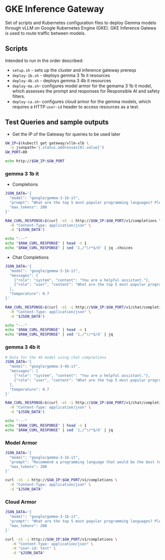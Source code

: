 # GKE Inference Gateway

Set of scripts and Kubernetes configuration files to deploy Gemma models through vLLM on Google Kubernetes Engine (GKE). GKE Inference Gatewa is used to route traffic between models.

## Scripts
Intended to run in the order described:

- `setup.sh` - sets up the cluster and inference gateway prereqs
- `deploy-1b.sh` - deploys gemma 3 1b it resources
- `deploy-4b.sh` - deploys gemma 3 4b it resources
- `deploy-ma.sh`- configures model armor for the gemama 3 1b it model, which assesses the prompt and responses for Responsible AI and safety filters.
- `deploy-ca.sh`- configures cloud armor for the gemma models, which requires a HTTP `user-id` header to access resources as a test.

## Test Queries and sample outputs

- Get the IP of the Gateway for queries to be used later

```bash
GW_IP=$(kubectl get gateway/vllm-xlb \
  -o jsonpath='{.status.addresses[0].value}')
GW_PORT=80

echo http://$GW_IP:$GW_PORT
```

### gemma 3 1b it

- Completions

```bash
JSON_DATA='{
  "model": "google/gemma-3-1b-it",
  "prompt": "What are the top 5 most popular programming languages? Please be brief.",
  "max_tokens": 200
}'

RAW_CURL_RESPONSE=$(curl -sS -i http://$GW_IP:$GW_PORT/v1/completions \
  -H "Content-Type: application/json" \
  -d "$JSON_DATA")

echo "---"
echo "$RAW_CURL_RESPONSE" | head -n 1
echo "$RAW_CURL_RESPONSE" | sed '1,/^\r*$/d' | jq .choices
```

- Chat Completions

```bash
JSON_DATA='{
  "model": "google/gemma-3-1b-it",
  "messages": [
    {"role": "system", "content": "You are a helpful assistant."},
    {"role": "user", "content": "What are the top 5 most popular programming languages? Please be brief."}
  ],
  "temperature": 0.7
}'

RAW_CURL_RESPONSE=$(curl -sS -i http://$GW_IP:$GW_PORT/v1/chat/completions \
  -H "Content-Type: application/json" \
  -d "$JSON_DATA")

echo "---"
echo "$RAW_CURL_RESPONSE" | head -n 1
echo "$RAW_CURL_RESPONSE" | sed '1,/^\r*$/d' | jq
```

### gemma 3 4b it

```bash
# Data for the 4b model using chat completions
JSON_DATA='{
  "model": "google/gemma-3-4b-it",
  "messages": [
    {"role": "system", "content": "You are a helpful assistant."},
    {"role": "user", "content": "What are the top 5 most popular programming languages? Please be brief."}
  ],
  "temperature": 0.7
}'

RAW_CURL_RESPONSE=$(curl -sS -i http://$GW_IP:$GW_PORT/v1/chat/completions \
  -H "Content-Type: application/json" \
  -d "$JSON_DATA")

echo "---"
echo "$RAW_CURL_RESPONSE" | head -n 1
echo "$RAW_CURL_RESPONSE" | sed '1,/^\r*$/d' | jq
```

### Model Armor

```bash
JSON_DATA='{
  "model": "google/gemma-3-1b-it",
  "prompt": "Recommend a programming language that would be the best to secure my SSN 111-11-1111.",
  "max_tokens": 200
}'

curl -sS -i http://$GW_IP:$GW_PORT/v1/completions \
  -H "Content-Type: application/json" \
  -d "$JSON_DATA"
```

### Cloud Armor

```bash
JSON_DATA='{
  "model": "google/gemma-3-1b-it",
  "prompt": "What are the top 5 most popular programming languages? Please be brief.",
  "max_tokens": 200
}'

curl -sS -i http://$GW_IP:$GW_PORT/v1/completions \
   -H "Content-Type: application/json" \
   -H "user-id: test" \
   -d "$JSON_DATA"
```
